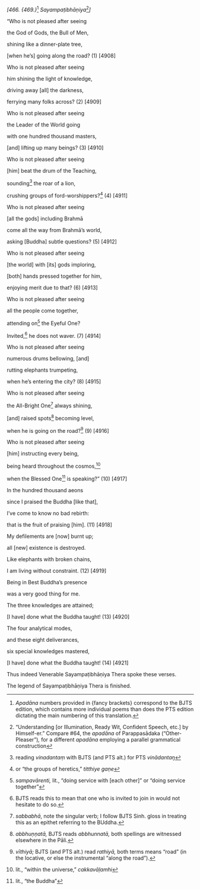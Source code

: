*\[466. {469.}*[^1] *Sayampaṭibhāṇiya*[^2]*\]*

“Who is not pleased after seeing

the God of Gods, the Bull of Men,

shining like a dinner-plate tree,

\[when he’s\] going along the road? (1) \[4908\]

Who is not pleased after seeing

him shining the light of knowledge,

driving away \[all\] the darkness,

ferrying many folks across? (2) \[4909\]

Who is not pleased after seeing

the Leader of the World going

with one hundred thousand masters,

\[and\] lifting up many beings? (3) \[4910\]

Who is not pleased after seeing

\[him\] beat the drum of the Teaching,

sounding[^3] the roar of a lion,

crushing groups of ford-worshippers?[^4] (4) \[4911\]

Who is not pleased after seeing

\[all the gods\] including Brahmā

come all the way from Brahmā’s world,

asking \[Buddha\] subtle questions? (5) \[4912\]

Who is not pleased after seeing

\[the world\] with \[its\] gods imploring,

\[both\] hands pressed together for him,

enjoying merit due to that? (6) \[4913\]

Who is not pleased after seeing

all the people come together,

attending on[^5] the Eyeful One?

Invited,[^6] he does not waver. (7) \[4914\]

Who is not pleased after seeing

numerous drums bellowing, \[and\]

rutting elephants trumpeting,

when he’s entering the city? (8) \[4915\]

Who is not pleased after seeing

the All-Bright One[^7] always shining,

\[and\] raised spots[^8] becoming level,

when he is going on the road?[^9] (9) \[4916\]

Who is not pleased after seeing

\[him\] instructing every being,

being heard throughout the cosmos,[^10]

when the Blessed One[^11] is speaking?” (10) \[4917\]

In the hundred thousand aeons

since I praised the Buddha \[like that\],

I’ve come to know no bad rebirth:

that is the fruit of praising \[him\]. (11) \[4918\]

My defilements are \[now\] burnt up;

all \[new\] existence is destroyed.

Like elephants with broken chains,

I am living without constraint. (12) \[4919\]

Being in Best Buddha’s presence

was a very good thing for me.

The three knowledges are attained;

\[I have\] done what the Buddha taught! (13) \[4920\]

The four analytical modes,

and these eight deliverances,

six special knowledges mastered,

\[I have\] done what the Buddha taught! (14) \[4921\]

Thus indeed Venerable Sayampaṭibhāṇiya Thera spoke these verses.

The legend of Sayampaṭibhāṇiya Thera is finished.

[^1]: *Apadāna* numbers provided in {fancy brackets} correspond to the
    BJTS edition, which contains more individual poems than does the PTS
    edition dictating the main numbering of this translation.

[^2]: “Understanding \[or Illumination, Ready Wit, Confident Speech,
    etc.\] by Himself-er.” Compare \#64, the *apadāna* of Parappasādaka
    (“Other-Pleaser”)*,* for a different *apadāna* employing a parallel
    grammatical construction

[^3]: reading *vinadantaṃ* with BJTS (and PTS alt.) for PTS *vinādantaŋ*

[^4]: or “the groups of heretics,” *titthiye gaṇe*

[^5]: *sampavārenti,* lit., “doing service with \[each other\]” or
    “doing service together”

[^6]: BJTS reads this to mean that one who is invited to join in would
    not hesitate to do so.

[^7]: *sabbabhā*, note the singular verb; I follow BJTS Sinh. gloss in
    treating this as an epithet referring to the BUddha.

[^8]: *abbhuṇṇatā,* BJTS reads *abbhunnatā,* both spellings are
    witnessed elsewhere in the Pāli.

[^9]: *vīthiyā;* BJTS (and PTS alt.) read *rathiyā,* both terms means
    “road” (in the locative, or else the instrumental “along the road”).

[^10]: lit., “within the universe,” *cakkavāḷamhi*

[^11]: lit., “the Buddha”
